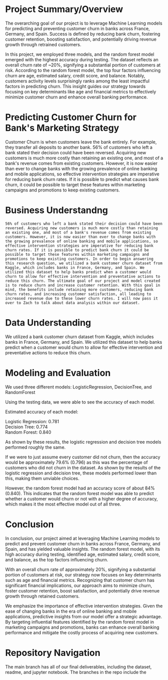 # Project Summary/Overview
The overarching goal of our project is to leverage Machine Learning models for predicting and preventing customer churn in banks across France, Germany, and Spain. Success is defined by reducing bank churn, fostering customer retention, boosting satisfaction, and potentially driving revenue growth through retrained customers.
 
In this project, we employed three models, and the random forest model emerged with the highest accuracy during testing. The dataset reflects an overall churn rate of ~20%, signifying a substantial portion of customers at risk. According to the random forest model, the top four factors influencing churn are age, estimated salary, credit score, and balance. Notably, customers activity levels surprisingly ranks among the least impactful factors in predicting churn. This insight guides our strategy towards focusing on key determinants like age and financial metrics to effectively minimize customer churn and enhance overall banking performance.

# Predicting Customer Churn for Bank's Marketing Strategy
Customer Churn is when customers leave the bank entirely. For example, they transfer all deposits to another bank. 56% of customers who left a bank stated their decision could have been reversed. Acquiring new customers is much more costly than retaining an existing one, and most of a bank's revenue comes from existing customers. However, it is now easier than ever to change banks with the growing prevalence of online banking and mobile applications, so effective intervention strategies are imperative for reducing bank churn rates. If it is possible to predict what causes bank churn, it could be possible to target these features within marketing campaigns and promotions to keep existing customers.

# Business Understandng
	56% of customers who left a bank stated their decision could have been reversed. Acquiring new customers is much more costly than retaining an existing one, and most of a bank's revenue comes from existing customers. However, it is now easier than ever to change banks with the growing prevalence of online banking and mobile applications, so effective intervention strategies are imperative for reducing bank churn rates. If it is possible to predict bank churn it could be possible to target these features within marketing campaigns and promotions to keep existing customers. In order to begin answering this research question, we utilized a bank customer churn dataset from Kaggle, which includes banks in France, Germany, and Spain. We utilized this dataset to help banks predict when a customer would churn to allow for effective intervention and preventative actions to reduce this churn. The ultimate goal of our project and model created is to reduce churn and increase customer retention. With this goal in mind, the benefits include retaining more customers, reducing bank churn rates, and increasing customer satisfaction, all leading to increased revenue due to these lower churn rates. I will now pass it over to Zach to talk about data analysis within our dataset.

# Data Understanding
We utilized a bank customer churn dataset from Kaggle, which includes banks in France, Germany, and Spain. We utilized this dataset to help banks predict when a customer would churn to allow for effective intervention and preventative actions to reduce this churn. 

# Modeling and Evaluation
We used three different models: LogisticRegression, DecisionTree, and RandomForest

Using the testing data, we were able to see the accuracy of each model. 

Estimated accuracy of each model:  

Logistic Regression: 0.781  
Decision Tree: 0.774  
Random Forest: 0.840  

As shown by these results, the logistic regression and decision tree models performed roughly the same. 

If we were to just assume every customer did not churn, then the accuracy would be approximately 79.6% (0.796) as this was the percentage of customers who did not churn in the dataset. As shown by the results of the logistic regression and decision tree, these models performed lower than this, making them unviable choices. 

However, the random forest model had an accuracy score of about 84% (0.840). This indicates that the random forest model was able to predict whether a customer would churn or not with a higher degree of accuracy, which makes it the most effective model out of all three. 




# Conclusion
In conclusion, our project aimed at leveraging Machine Learning models to predict and prevent customer churn in banks across France, Germany, and Spain, and has yielded valuable insights. The random forest model, with its high accuracy during testing, identified age, estimated salary, credit score, and balance, as the top factors influencing churn.
 
With an overall churn rate of approximately 20%, signifying a substantial portion of customers at risk, our strategy now focuses on key determinants such as age and financial metrics. Recognizing that customer churn has significant financial implications, our approach aims to minimize churn, foster customer retention, boost satisfaction, and potentially drive revenue growth through retained customers.
 
We emphasize the importance of effective intervention strategies. Given the ease of changing banks in the era of online banking and mobile applications, predictive insights from our model offer a strategic advantage. By targeting influential features identified by the random forest model in marketing campaigns and promotions, banks can enhance overall banking performance and mitigate the costly process of acquiring new customers.

# Repository Navigation
The main branch has all of our final deliverables, including the dataset, readme, and jupyter notebook. The branches in the repo include the
